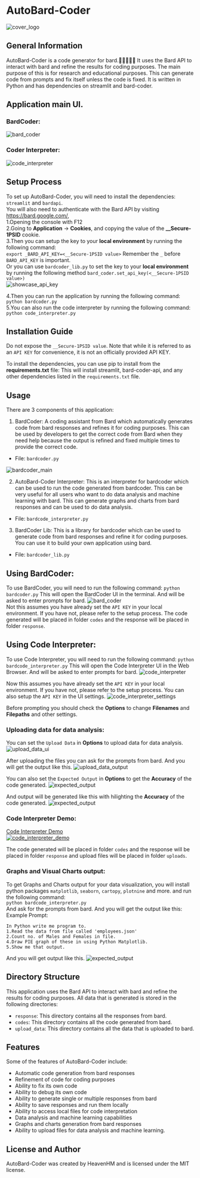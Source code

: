 # AutoBard-Coder
![cover_logo](https://github.com/haseeb-heaven/AutoBard-Coder/blob/master/resources/logo.png?raw=true "")</br>

## General Information
AutoBard-Coder is a code generator for bard.🙌👩‍💻👨‍💻 It uses the Bard API to interact with bard and refine the results for coding purposes. The main purpose of this is for research and educational purposes. This can generate code from prompts and fix itself unless the code is fixed. It is written in Python and has dependencies on streamlit and bard-coder.

## Application main UI.
### BardCoder:
![bard_coder](https://github.com/haseeb-heaven/AutoBard-Coder/blob/master/resources/bardcoder_main.png?raw=true "")</br>

### Coder Interpreter:
![code_interpreter](https://github.com/haseeb-heaven/AutoBard-Coder/blob/master/resources/code_interpreter_main_ui.png?raw=true "")</br>

## Setup Process
To set up AutoBard-Coder, you will need to install the dependencies: `streamlit` and `bardapi`. </br>
You will also need to authenticate with the Bard API by visiting https://bard.google.com/, </br>
1.Opening the console with F12 </br>
2.Going to **Application** → **Cookies**, and copying the value of the **__Secure-1PSID** cookie.</br>
3.Then you can setup the key to your **local environment** by running the following command:</br>
```export _BARD_API_KEY=<__Secure-1PSID value>``` Remember the `_` before `BARD_API_KEY` is important. </br>
Or you can use `bardcoder_lib.py` to set the key to your **local environment** by running the following method `bard_coder.set_api_key(<__Secure-1PSID value>)` </br>
![showcase_api_key](https://github.com/haseeb-heaven/AutoBard-Coder/blob/master/resources/showcase_api_key.png?raw=true "")</br>

4.Then you can run the application by running the following command:
```python bardcoder.py``` </br>
5.You can also run the code interpreter by running the following command:
```python code_interpreter.py``` </br>

## Installation Guide
Do not expose the `__Secure-1PSID value`. 
Note that while it is referred to as an `API KEY` for convenience, it is not an officially provided API KEY.

To install the dependencies, you can use pip to install from the **requirements.txt** file:
This will install streamlit, bard-coder-api, and any other dependencies listed in the `requirements.txt` file.

## Usage
There are 3 components of this application:
1. BardCoder: A coding assistant from Bard which automatically generates code from bard responses and refines it for coding purposes. This can be used by developers to get the correct code from Bard when they need help because the output is refined and fixed multiple times to provide the correct code.
- File: `bardcoder.py`

![bardcoder_main](https://github.com/haseeb-heaven/AutoBard-Coder/blob/master/resources/bardcoder_main.png?raw=true "")</br>

2. AutoBard-Coder Interpreter: This is an interpreter for bardcoder which can be used to run the code generated from bardcoder. This can be very useful for all users who want to do data analysis and machine learning with bard. This can generate graphs and charts from bard responses and can be used to do data analysis.
- File: `bardcode_interpreter.py`

3. BardCoder Lib: This is a library for bardcoder which can be used to generate code from bard responses and refine it for coding purposes. You can use it to build your own application using bard.
- File: `bardcoder_lib.py`

## Using BardCoder:
To use BardCoder, you will need to run the following command:
```python bardcoder.py```
This will open the BardCoder UI in the terminal. And will be asked to enter prompts for bard.
![bard_coder](https://github.com/haseeb-heaven/AutoBard-Coder/blob/master/resources/bardcoder_main.png?raw=true "")</br>
Not this assumes you have already set the `API KEY` in your local environment. If you have not, please refer to the setup process.
The code generated will be placed in folder `codes` and the response will be placed in folder `response`.

## Using Code Interpreter:
To use Code Interpreter, you will need to run the following command:
```python bardcode_interpreter.py```
This will open the Code Interpreter UI in the Web Browser. And will be asked to enter prompts for bard.
![code_interpreter](https://github.com/haseeb-heaven/AutoBard-Coder/blob/master/resources/code_interpreter_main_ui.png?raw=true "")</br>

Now this assumes you have already set the `API KEY` in your local environment. If you have not, please refer to the setup process.
You can also setup the `API KEY` in the UI settings.
![code_interpreter_settings](https://github.com/haseeb-heaven/AutoBard-Coder/blob/master/resources/code_interpreter_settings.png?raw=true "")</br>

Before prompting you should check the **Options** to change **Filenames** and **Filepaths** and other settings.

### Uploading data for data analysis:
You can set the `Upload Data` in **Options** to upload data for data analysis.
![upload_data_ui](https://github.com/haseeb-heaven/AutoBard-Coder/blob/master/resources/upload_data_ui.png?raw=true "")</br>

After uploading the files you can ask for the prompts from bard. And you will get the output like this.
![upload_data_output](https://github.com/haseeb-heaven/AutoBard-Coder/blob/master/resources/upload_data_output.png?raw=true "")</br>

You can also set the `Expected Output` in **Options** to get the **Accuracy** of the code generated.
![expected_output](https://github.com/haseeb-heaven/AutoBard-Coder/blob/master/resources/code_interpreter_expected_output.png?raw=true "")</br>

And output will be generated like this with hilighting the **Accuracy** of the code generated.
![expected_output](https://github.com/haseeb-heaven/AutoBard-Coder/blob/master/resources/code_interpreter_output.png?raw=true "")</br>

### Code Interpreter Demo:
[Code Interpreter Demo](https://github.com/haseeb-heaven/AutoBard-Coder/blob/master/resources/code_interpreter_demo.webm)</br>
[![code_interpreter_demo](https://img.youtube.com/vi/Flg1qUzs9ew/0.jpg)](https://youtube.com/shorts/Flg1qUzs9ew)

The code generated will be placed in folder `codes` and the response will be placed in folder `response` and upload files will be placed in folder `uploads`.

### Graphs and Visual Charts output:
To get Graphs and Charts output for your data visualization, you will install python packages `matplotlib`, `seaborn`, `cartopy`, `plotnine` and more. and run the following command: </br>
```python bardcode_interpreter.py``` </br>
And ask for the prompts from bard. And you will get the output like this:
Example Prompt:
```
In Python write me program to.
1.Read the data from file called 'employees.json'
2.Count no. of Males and Females in file.
4.Draw PIE graph of these in using Python Matplotlib.
5.Show me that output.
```

And you will get output like this.
![expected_output](https://github.com/haseeb-heaven/AutoBard-Coder/blob/master/resources/employees_chart.png?raw=true "")</br>

## Directory Structure
This application uses the Bard API to interact with bard and refine the results for coding purposes. All data that is generated is stored in the following directories:
- `response`: This directory contains all the responses from bard.
- `codes`: This directory contains all the code generated from bard.
- `upload_data`: This directory contains all the data that is uploaded to bard.

## Features
Some of the features of AutoBard-Coder include:
- Automatic code generation from bard responses
- Refinement of code for coding purposes
- Ability to fix its own code
- Ability to debug its own code
- Ability to generate single or multiple responses from bard
- Ability to save responses and run them locally
- Ability to access local files for code interpretation
- Data analysis and machine learning capabilities
- Graphs and charts generation from bard responses
- Ability to upload files for data analysis and machine learning.

## License and Author
AutoBard-Coder was created by HeavenHM and is licensed under the MIT license.
